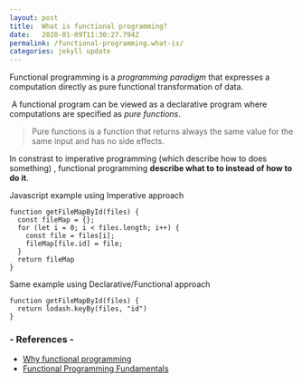 ```yaml
---
layout: post
title:  What is functional programming?
date:   2020-01-09T11:30:27.794Z
permalink: /functional-programming.what-is/
categories: jekyll update
---
```

Functional programming is a *programming paradigm* that expresses a computation directly as pure functional transformation of data.

 A functional program can be viewed as a declarative program where computations are specified as *pure functions*.

> Pure functions is a function that returns always the same value for the same input and has no side effects.

In constrast to imperative programming (which describe how to does something) , functional programming **describe what to to instead of how to do it**.

Javascript example using Imperative approach

```
function getFileMapById(files) {
  const fileMap = {};
  for (let i = 0; i < files.length; i++) {
    const file = files[i];
    fileMap[file.id] = file;
  }
  return fileMap
}
```

Same example using Declarative/Functional approach

```
function getFileMapById(files) {
  return lodash.keyBy(files, "id")
}
```


### - References -

- [Why functional programming](https://sookocheff.com/post/fp/why-functional-programming/)
- [Functional Programming Fundamentals](https://www.matthewgerstman.com/tech/functional-programming-fundamentals/)
